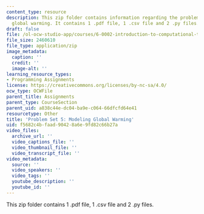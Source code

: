 ```yaml
---
content_type: resource
description: This zip folder contains information regarding the problem set 5 modeling
  global warming. It contains 1 .pdf file, 1 .csv file and 2 .py files.
draft: false
file: /ol-ocw-studio-app/courses/6-0002-introduction-to-computational-thinking-and-data-science-fall-2016/f5682c4bfaad90428a6e9fd82c66b27a_PS5.zip
file_size: 2460610
file_type: application/zip
image_metadata:
  caption: ''
  credit: ''
  image-alt: ''
learning_resource_types:
- Programming Assignments
license: https://creativecommons.org/licenses/by-nc-sa/4.0/
ocw_type: OCWFile
parent_title: Assignments
parent_type: CourseSection
parent_uid: a838c44e-dc04-ba9e-c064-66dfcfd64e41
resourcetype: Other
title: 'Problem Set 5: Modeling Global Warming'
uid: f5682c4b-faad-9042-8a6e-9fd82c66b27a
video_files:
  archive_url: ''
  video_captions_file: ''
  video_thumbnail_file: ''
  video_transcript_file: ''
video_metadata:
  source: ''
  video_speakers: ''
  video_tags: ''
  youtube_description: ''
  youtube_id: ''
---
```

This zip folder contains 1 .pdf file, 1 .csv file and 2 .py files.